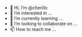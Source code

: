- 👋 Hi, I’m @cherillo
- 👀 I’m interested in ...
- 🌱 I’m currently learning ...
- 💞️ I’m looking to collaborate on ...
- 📫 How to reach me ...

<!---
cherillo/cherillo is a ✨ special ✨ repository because its `README.md` (this file) appears on your GitHub profile.
You can click the Preview link to take a look at your changes.
--->
